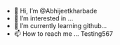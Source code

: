 - 👋 Hi, I’m @Abhijeetkharbade
- 👀 I’m interested in ...
- 🌱 I’m currently learning github...
- 📫 How to reach me ...
Testing567

<!---
Abhijeetkharbade/Abhijeetkharbade is a ✨ special ✨ repository because its `README.md` (this file) appears on your GitHub profile.
You can click the Preview link to take a look at your changes.
--->
